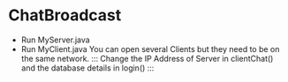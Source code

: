 # ChatBroadcast
- Run MyServer.java
- Run MyClient.java
You can open several Clients but they need to be on the same network.
::: Change the IP Address of Server in clientChat() and the database details in login() :::
